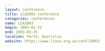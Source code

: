 ```yaml
---
layout: conference
title: LCA2003 conference
categories: conferences
name: LCA2003
begin: 2003-01-22
end: 2003-01-25
location: Perth, Australia
website: https://www.linux.org.au/conf/2003/
---
```


